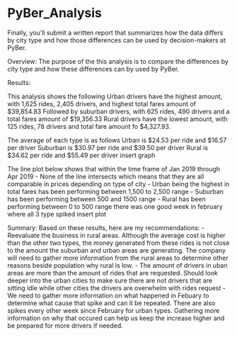 # PyBer_Analysis

Finally, you’ll submit a written report that summarizes how the data differs by city type and how those differences can be used by decision-makers at PyBer.

Overview:
The purpose of the this analysis is to compare the differences by city type and how these differences can by used by PyBer.


Results:
	
This analysis shows the following
	Urban drivers have the highest amount, with 1,625 rides, 2,405 drivers, and highest total fares amount of $39,854.83
	Followed by suburban drivers, with 625 rides, 490 drivers and a total fares amount of $19,356.33
	Rural drivers have the lowest amount, with 125 rides, 78 drivers and total fare amount fo $4,327.93.

The average of each type is as follows
	Urban is $24.53 per ride and $16.57 per driver
	Suburban is $30.97 per ride and $39.50 per driver
	Rural is $34.62 per ride and $55.49 per driver
insert graph

The line plot below shows that within the time frame of Jan 2019 through Apr 2019
	- None of the line intersects which means that they are all comparable in prices depending on type of city
		- Urban being the highest in total fares has been performing between 1,500 to 2,500 range
		- Suburban has been performing between 500 and 1500 range
		- Rural has been performing between 0 to 500 range
	there was one good week in february where all 3 type spiked
 insert plot

Summary:
Based on these results, here are my recommendations:
	- Reevaluate the business in rural areas. Although the average cost is higher than the other two types, the money generated from these rides is not close to the amount the suburban and urban areas are generating. The company will 	need to gather more information from the rural areas to determine other reasons beside population why rural is low.
	- The amount of drivers in uban areas are more than the amount of rides that are requested. Should look deeper into the urban cities to make sure there are not drivers that are sitting idle while other cities the drivers are 	overwhelm with rides request
	- We need to gather more information on what happened in Febuary to determine what cause that spike and can it be repeated. There are also spikes every other week since February for urban types. Gathering more information on why 	that occured can help us keep the increase higher and be prepared for more drivers if needed. 